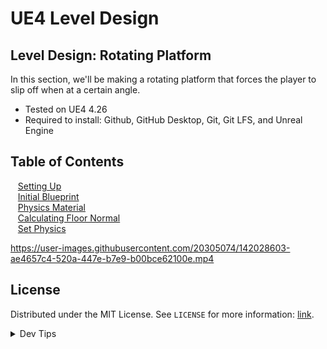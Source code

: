 # UE4 Level Design


<!-- OVERVIEW -->
## Level Design: Rotating Platform

In this section, we'll be making a rotating platform that forces the player to slip off when at a certain angle.



* Tested on UE4 4.26
* Required to install: Github, GitHub Desktop, Git, Git LFS, and Unreal Engine

<!-- TOC -->
## Table of Contents
<kbd></kbd> &nbsp;&nbsp; [Setting Up](setting-up/README.md)<br>
<kbd></kbd> &nbsp;&nbsp; [Initial Blueprint](initial-blueprint/README.md)<br>
<kbd></kbd> &nbsp;&nbsp; [Physics Material](physics-material/README.md)<br>
<kbd></kbd> &nbsp;&nbsp; [Calculating Floor Normal](calculate-floor-normal/README.md)<br>
<kbd></kbd> &nbsp;&nbsp; [Set Physics](set-physics/README.md)<br>

https://user-images.githubusercontent.com/20305074/142028603-ae4657c4-520a-447e-b7e9-b00bce62100e.mp4

<!-- LICENSE -->
## License
Distributed under the MIT License. See `LICENSE` for more information: [link](LICENSE).


</p>
</details>
<details><summary>Dev Tips</summary>
make git m="add commit message"
</details>

